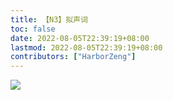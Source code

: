```yaml
---
title: 【N3】拟声词
toc: false
date: 2022-08-05T22:39:19+08:00
lastmod: 2022-08-05T22:39:19+08:00
contributors: ["HarborZeng"]
---
```


![](https://tellyouwhat-static-1251995834.cos.ap-chongqing.myqcloud.com/images/image-20220621234008696.png)

